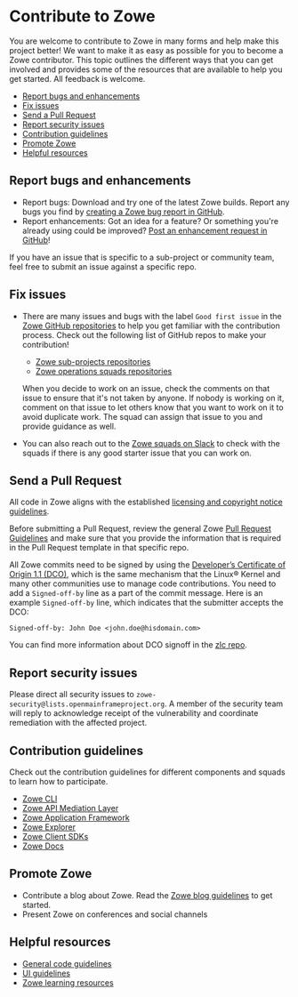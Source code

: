 # Contribute to Zowe

You are welcome to contribute to Zowe in many forms and help make this project better! We want to make it as easy as possible for you to become a Zowe contributor. This topic outlines the different ways that you can get involved and provides some of the resources that are available to help you get started. All feedback is welcome. 

- [Report bugs and enhancements](#report-bugs-and-enhancements)
- [Fix issues](#fix-issues)
- [Send a Pull Request](#send-a-pull-request)
- [Report security issues](#report-security-issues)
- [Contribution guidelines](#contribution-guidelines)
- [Promote Zowe](#promote-zowe)
- [Helpful resources](#helpful-resources)

## Report bugs and enhancements

- Report bugs: Download and try one of the latest Zowe builds. Report any bugs you find by [creating a Zowe bug report in GitHub](https://github.com/zowe/community/issues/new?assignees=&labels=bug&template=bug_report.md&title=).
- Report enhancements: Got an idea for a feature? Or something you're already using could be improved? [Post an enhancement request in GitHub](https://github.com/zowe/community/issues/new?assignees=&labels=enhancement&template=feature_request.md&title=)! 

If you have an issue that is specific to a sub-project or community team, feel free to submit an issue against a specific repo.

## Fix issues

- There are many issues and bugs with the label `Good first issue` in the [Zowe GitHub repositories](https://github.com/zowe/) to help you get familiar with the contribution process. Check out the following list of GitHub repos to make your contribution! 
   - [Zowe sub-projects repositories](https://github.com/zowe/community/blob/master/README.md#zowe-sub-projects)
   - [Zowe operations squads repositories](https://github.com/zowe/community/blob/master/README.md#zowe-operations-squads)
   
  When you decide to work on an issue, check the comments on that issue to ensure that it's not taken by anyone. If nobody is working on it, comment on that issue to let others know that you want to work on it to avoid duplicate work. The squad can assign that issue to you and provide guidance as well. 

- You can also reach out to the [Zowe squads on Slack](https://github.com/zowe/community/blob/master/README.md#slack) to check with the squads if there is any good starter issue that you can work on. 

## Send a Pull Request 

All code in Zowe aligns with the established [licensing and copyright notice guidelines](https://github.com/zowe/zlc/blob/master/process/LicenseAndCopyrightGuidance.md).

Before submitting a Pull Request, review the general Zowe [Pull Request Guidelines](https://github.com/zowe/community#pull-request-guidelines) and make sure that you provide the information that is required in the Pull Request template in that specific repo. 

All Zowe commits need to be signed by using the [Developer’s Certificate of Origin 1.1 (DCO)](https://developercertificate.org/), which is the same mechanism that the Linux® Kernel and many other communities use to manage code contributions. You need to add a `Signed-off-by` line as a part of the commit message. Here is an example `Signed-off-by` line, which indicates that the submitter accepts the DCO:

```Signed-off-by: John Doe <john.doe@hisdomain.com>```

You can find more information about DCO signoff in the [zlc repo](https://github.com/zowe/zlc/edit/master/CONTRIBUTING.md). 

## Report security issues

Please direct all security issues to `zowe-security@lists.openmainframeproject.org`. A member of the security team will reply to acknowledge receipt of the vulnerability and coordinate remediation with the affected project.

## Contribution guidelines 

Check out the contribution guidelines for different components and squads to learn how to participate.
  - [Zowe CLI](https://github.com/zowe/zowe-cli/blob/master/CONTRIBUTING.md)
  - [Zowe API Mediation Layer]((https://github.com/zowe/api-layer/blob/master/CONTRIBUTING.md))
  - [Zowe Application Framework](https://github.com/zowe/zlux)  
  - [Zowe Explorer](https://github.com/zowe/vscode-extension-for-zowe/blob/master/CONTRIBUTING.md)
  - [Zowe Client SDKs](https://github.com/zowe/zowe-cli/blob/master/docs/SDKGuidelines.md)
  - [Zowe Docs](contributing.md)

## Promote Zowe

- Contribute a blog about Zowe. Read the [Zowe blog guidelines](https://github.com/zowe/community/blob/master/blogging/blog_guidelines.md) to get started. 
- Present Zowe on conferences and social channels

## Helpful resources

- [General code guidelines](guidelines-code/categories.md)
- [UI guidelines](guidelines-ui/ui.md)
- [Zowe learning resources](../getting-started/zowe-resources.md)


